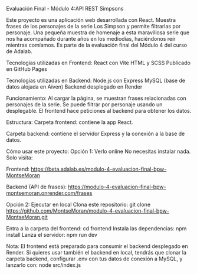 Evaluación Final - Módulo 4:API REST Simpsons

Este proyecto es una aplicación web desarrollada con React. Muestra frases de los personajes de la serie Los Simpson y permite filtrarlas por personaje. Una pequeña muestra de homenaje a esta maravillosa serie que nos ha acompañado durante años en los mediodías, haciéndonos reír mientras comíamos.
Es parte de la evaluación final del Módulo 4 del curso de Adalab.

Tecnologías utilizadas  en Frontend:
React con Vite
HTML y SCSS
Publicado en GitHub Pages

Tecnologías utilizadas  en Backend:
Node.js con Express
MySQL (base de datos alojada en Aiven)
Backend desplegado en Render

Funcionamiento:
Al cargar la página, se muestran frases relacionadas con personajes de la serie.
Se puede filtrar por personaje usando un desplegable.
El frontend hace peticiones al backend para obtener los datos.

Estructura:
Carpeta frontend: contiene la app React.

Carpeta backend: contiene el servidor Express y la conexión a la base de datos.

Cómo usar este proyecto:
Opción 1: Verlo online
No necesitas instalar nada. Solo visita:

Frontend:
https://beta.adalab.es/modulo-4-evaluacion-final-bpw-MontseMoran

Backend (API de frases):
https://modulo-4-evaluacion-final-bpw-montsemoran.onrender.com/frases

Opción 2: Ejecutar en local
Clona este repositorio: git clone https://github.com/MontseMoran/modulo-4-evaluacion-final-bpw-MontseMoran.git

Entra a la carpeta del frontend: cd frontend
Instala las dependencias: npm install
Lanza el servidor: npm run dev

Nota: El frontend está preparado para consumir el backend desplegado en Render.
Si quieres usar también el backend en local, tendrás que clonar la carpeta backend,
configurar .env con tus datos de conexión a MySQL, y lanzarlo con:  node src/index.js

